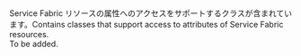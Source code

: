 <Namespace Name="System.Fabric.Management.ServiceModel">
  <Docs>
    <summary><span data-ttu-id="35ddb-101">Service Fabric リソースの属性へのアクセスをサポートするクラスが含まれています。</span><span class="sxs-lookup"><span data-stu-id="35ddb-101">Contains classes that support access to attributes of Service Fabric resources.</span></span></summary> 
    <remarks>To be added.</remarks>
  </Docs>
</Namespace>
